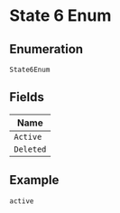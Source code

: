 
# State 6 Enum

## Enumeration

`State6Enum`

## Fields

| Name |
|  --- |
| `Active` |
| `Deleted` |

## Example

```
active
```

